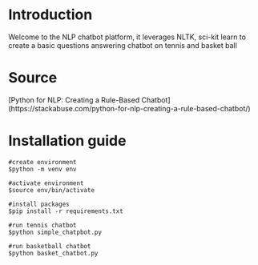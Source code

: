 <h1>Introduction</h1>
Welcome to the NLP chatbot platform, it leverages NLTK, sci-kit learn to create a basic questions answering chatbot on tennis and basket ball

<h1>Source</h1>
[Python for NLP: Creating a Rule-Based Chatbot](https://stackabuse.com/python-for-nlp-creating-a-rule-based-chatbot/)

<h1>Installation guide</h1>

```{r, engine='bash'}
#create environment
$python -m venv env

#activate environment
$source env/bin/activate

#install packages
$pip install -r requirements.txt

#run tennis chatbot
$python simple_chatpbot.py

#run basketball chatbot
$python basket_chatbot.py
```
